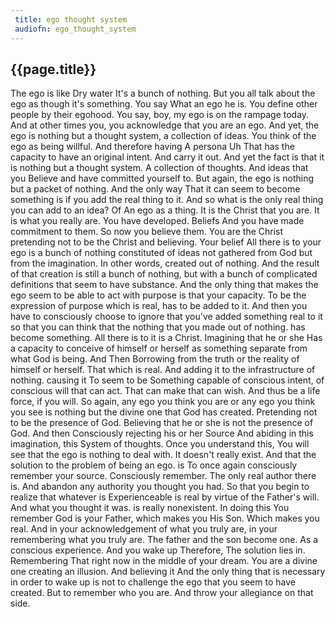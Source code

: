 ```yaml
---
 title: ego thought system
 audiofn: ego_thought_system
---
```


## {{page.title}}

The ego is like Dry water It's a bunch of nothing. But you all talk
about the ego as though it's something. You say What an ego he is. You
define other people by their egohood. You say, boy, my ego is on the
rampage today. And at other times you, you acknowledge that you are an
ego. And yet, the ego is nothing but a thought system, a collection of
ideas. You think of the ego as being willful. And therefore having A
persona Uh That has the capacity to have an original intent. And carry
it out. And yet the fact is that it is nothing but a thought system. A
collection of thoughts. And ideas that you Believe and have committed
yourself to. But again, the ego is nothing but a packet of nothing. And
the only way That it can seem to become something is if you add the real
thing to it. And so what is the only real thing you can add to an idea?
Of An ego as a thing. It is the Christ that you are. It is what you
really are. You have developed. Beliefs And you have made commitment to
them. So now you believe them. You are the Christ pretending not to be
the Christ and believing. Your belief All there is to your ego is a
bunch of nothing constituted of ideas not gathered from God but from the
imagination. In other words, created out of nothing. And the result of
that creation is still a bunch of nothing, but with a bunch of
complicated definitions that seem to have substance. And the only thing
that makes the ego seem to be able to act with purpose is that your
capacity. To be the expression of purpose which is real, has to be added
to it. And then you have to consciously choose to ignore that you've
added something real to it so that you can think that the nothing that
you made out of nothing. has become something. All there is to it is a
Christ. Imagining that he or she Has a capacity to conceive of himself
or herself as something separate from what God is being. And Then
Borrowing from the truth or the reality of himself or herself. That
which is real. And adding it to the infrastructure of nothing. causing
it To seem to be Something capable of conscious intent, of conscious
will that can act. That can make that can wish. And thus be a life
force, if you will. So again, any ego you think you are or any ego you
think you see is nothing but the divine one that God has created.
Pretending not to be the presence of God. Believing that he or she is
not the presence of God. And then Consciously rejecting his or her
Source And abiding in this imagination, this System of thoughts. Once
you understand this, You will see that the ego is nothing to deal with.
It doesn't really exist. And that the solution to the problem of being
an ego. is To once again consciously remember your source. Consciously
remember. The only real author there is. And abandon any authority you
thought you had. So that you begin to realize that whatever is
Experienceable is real by virtue of the Father's will. And what you
thought it was. is really nonexistent. In doing this You remember God is
your Father, which makes you His Son. Which makes you real. And in your
acknowledgement of what you truly are, in your remembering what you
truly are. The father and the son become one. As a conscious experience.
And you wake up Therefore, The solution lies in. Remembering That right
now in the middle of your dream. You are a divine one creating an
illusion. And believing it And the only thing that is necessary in order
to wake up is not to challenge the ego that you seem to have created.
But to remember who you are. And throw your allegiance on that side.


